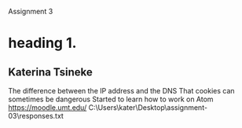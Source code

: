 Assignment 3
# heading 1.
## Katerina Tsineke
The  difference  between the IP address and the DNS
That cookies can sometimes be dangerous
Started to learn how to work on Atom
https://moodle.umt.edu/
C:\Users\kater\Desktop\assignment-03\responses.txt
